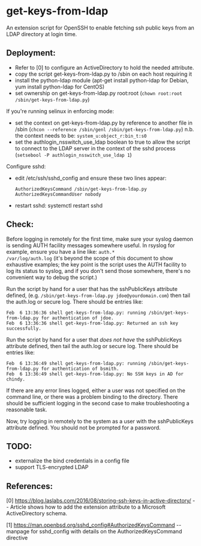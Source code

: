 # get-keys-from-ldap

An extension script for OpenSSH to enable fetching ssh public keys from an LDAP directory at login time.

## Deployment:
- Refer to [0] to configure an ActiveDirectory to hold the needed attribute.
- copy the script get-keys-from-ldap.py to /sbin on each host requiring it
- install the python-ldap module (apt-get install python-ldap for Debian, yum install python-ldap for CentOS)
- set ownership on get-keys-from-ldap.py root:root (`chown root:root /sbin/get-keys-from-ldap.py`)

If you're running selinux in enforcing mode:
- set the context on get-keys-from-ldap.py by reference to another file in /sbin (`chcon --reference /sbin/genl /sbin/get-keys-from-ldap.py`)
n.b. the context needs to be: `system_u:object_r:bin_t:s0`
- set the authlogin_nsswitch_use_ldap boolean to true to allow the script to connect to the LDAP server in the context of the sshd process (`setsebool -P authlogin_nsswitch_use_ldap 1`)

Configure sshd:
- edit /etc/ssh/sshd_config and ensure these two lines appear:
  ```
  AuthorizedKeysCommand /sbin/get-keys-from-ldap.py
  AuthorizedKeysCommandUser nobody
  ```
- restart sshd: systemctl restart sshd
  
## Check:
Before logging in remotely for the first time, make sure your syslog daemon is sending AUTH facility messages somewhere useful.  In rsyslog for example, ensure you have a line like:
  ```auth.*                 /var/log/auth.log```
(it's beyond the scope of this document to show exhaustive examples; the key point is the script uses the AUTH facility to log its status to syslog, and if you don't send those somewhere, there's no convenient way to debug the script.)

Run the script by hand for a user that has the sshPublicKeys attribute defined, (e.g. `/sbin/get-keys-from-ldap.py jdoe@yourdomain.com`) then tail the auth.log or secure log.  There should be entries like:
  ```
  Feb  6 13:36:36 shell get-keys-from-ldap.py: running /sbin/get-keys-from-ldap.py for authentication of jdoe. 
  Feb  6 13:36:36 shell get-keys-from-ldap.py: Returned an ssh key successfully.
  ```
Run the script by hand for a user that *does not have* the sshPublicKeys attribute defined, then tail the auth.log or secure log.  There should be entries like:
  ```
  Feb  6 13:36:49 shell get-keys-from-ldap.py: running /sbin/get-keys-from-ldap.py for authentication of bsmith.
  Feb  6 13:36:49 shell get-keys-from-ldap.py: No SSH keys in AD for chindy.
  ```
If there are any error lines logged, either a user was not specified on the command line, or there was a problem binding to the directory.  There should be sufficient logging in the second case to make troubleshooting a reasonable task.

Now, try logging in remotely to the system as a user with the sshPublicKeys attribute defined.  You should not be prompted for a password.
  
## TODO:
- externalize the bind credentials in a config file
- support TLS-encrypted LDAP

## References:
[0] https://blog.laslabs.com/2016/08/storing-ssh-keys-in-active-directory/ -- Article shows how to add the extension attribute to a Microsoft ActiveDirectory schema.

[1] https://man.openbsd.org/sshd_config#AuthorizedKeysCommand -- manpage for sshd_config with details on the AuthorizedKeysCommand directive
